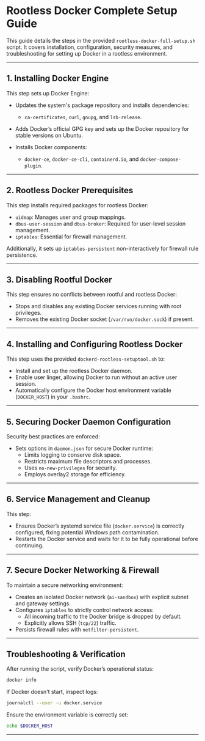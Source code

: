 # Rootless Docker Complete Setup Guide

This guide details the steps in the provided `rootless-docker-full-setup.sh` script. It covers installation, configuration, security measures, and troubleshooting for setting up Docker in a rootless environment.

---

## 1. Installing Docker Engine

This step sets up Docker Engine:

- Updates the system's package repository and installs dependencies:
  - `ca-certificates`, `curl`, `gnupg`, and `lsb-release`.

- Adds Docker’s official GPG key and sets up the Docker repository for stable versions on Ubuntu.

- Installs Docker components:
  - `docker-ce`, `docker-ce-cli`, `containerd.io`, and `docker-compose-plugin`.

---

## 2. Rootless Docker Prerequisites

This step installs required packages for rootless Docker:

- `uidmap`: Manages user and group mappings.
- `dbus-user-session` and `dbus-broker`: Required for user-level session management.
- `iptables`: Essential for firewall management.

Additionally, it sets up `iptables-persistent` non-interactively for firewall rule persistence.

---

## 3. Disabling Rootful Docker

This step ensures no conflicts between rootful and rootless Docker:

- Stops and disables any existing Docker services running with root privileges.
- Removes the existing Docker socket (`/var/run/docker.sock`) if present.

---

## 4. Installing and Configuring Rootless Docker

This step uses the provided `dockerd-rootless-setuptool.sh` to:

- Install and set up the rootless Docker daemon.
- Enable user linger, allowing Docker to run without an active user session.
- Automatically configure the Docker host environment variable (`DOCKER_HOST`) in your `.bashrc`.

---

## 5. Securing Docker Daemon Configuration

Security best practices are enforced:

- Sets options in `daemon.json` for secure Docker runtime:
  - Limits logging to conserve disk space.
  - Restricts maximum file descriptors and processes.
  - Uses `no-new-privileges` for security.
  - Employs overlay2 storage for efficiency.

---

## 6. Service Management and Cleanup

This step:

- Ensures Docker’s systemd service file (`docker.service`) is correctly configured, fixing potential Windows path contamination.
- Restarts the Docker service and waits for it to be fully operational before continuing.

---

## 7. Secure Docker Networking & Firewall

To maintain a secure networking environment:

- Creates an isolated Docker network (`ai-sandbox`) with explicit subnet and gateway settings.
- Configures `iptables` to strictly control network access:
  - All incoming traffic to the Docker bridge is dropped by default.
  - Explicitly allows SSH (`tcp/22`) traffic.
- Persists firewall rules with `netfilter-persistent`.

---

## Troubleshooting & Verification

After running the script, verify Docker’s operational status:

```bash
docker info
```

If Docker doesn't start, inspect logs:

```bash
journalctl --user -u docker.service
```

Ensure the environment variable is correctly set:

```bash
echo $DOCKER_HOST
```

---